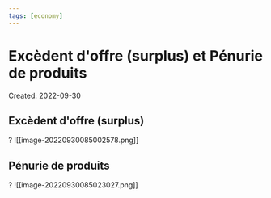 ```yaml
---
tags: [economy] 
---
```

# Excèdent d'offre (surplus) et Pénurie de produits
Created: 2022-09-30

## Excèdent d'offre (surplus)
?
![[image-20220930085002578.png]]
<!--SR:!2023-11-03,251,270-->

## Pénurie de produits
?
![[image-20220930085023027.png]]
<!--SR:!2023-04-01,116,270-->




